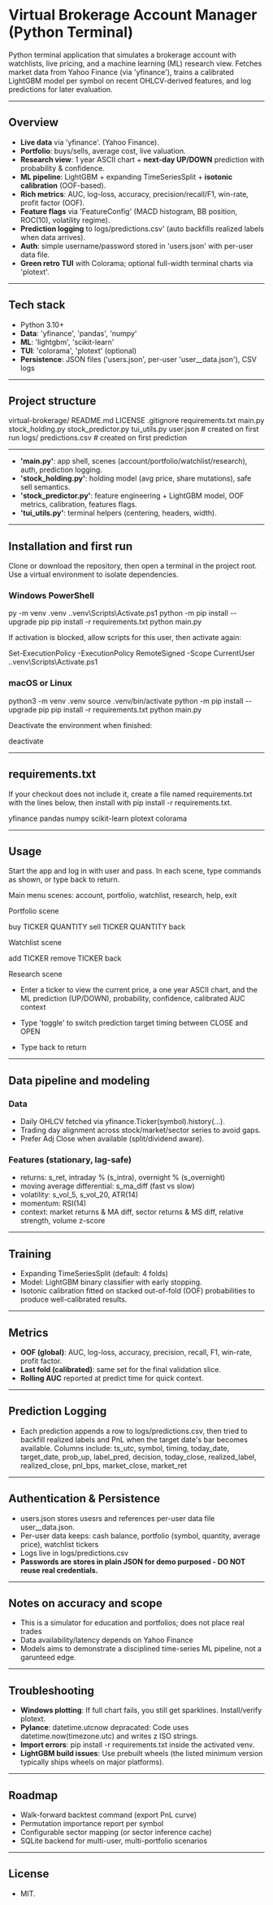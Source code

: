 # Virtual Brokerage Account Manager (Python Terminal)

Python terminal application that simulates a brokerage account with watchlists, live pricing, and a machine learning (ML) research view. Fetches market data from Yahoo Finance (via 'yfinance'), trains a calibrated LightGBM model per symbol on recent OHLCV-derived features, and log predictions for later evaluation.

---

## Overview

- **Live data** via 'yfinance'. (Yahoo Finance).
- **Portfolio**: buys/sells, average cost, live valuation.
- **Research view**: 1 year ASCII chart + **next-day UP/DOWN** prediction with probability & confidence.
- **ML pipeline**: LightGBM + expanding TimeSeriesSplit + **isotonic calibration** (OOF-based).
- **Rich metrics**: AUC, log-loss, accuracy, precision/recall/F1, win-rate, profit factor (OOF).
- **Feature flags** via 'FeatureConfig' (MACD histogram, BB position, ROC(10), volatility regime).
- **Prediction logging** to logs/predictions.csv' (auto backfills realized labels when data arrives).
- **Auth**: simple username/password stored in 'users.json' with per-user data file.
- **Green retro TUI** with Colorama; optional full-width terminal charts via 'plotext'.

---

## Tech stack

- Python 3.10+
- **Data**: 'yfinance', 'pandas', 'numpy'
- **ML**: 'lightgbm', 'scikit-learn'
- **TUI**: 'colorama', 'plotext' (optional)
- **Persistence**: JSON files ('users.json', per-user 'user_<name>_data.json'), CSV logs

---

## Project structure
virtual-brokerage/
  README.md
  LICENSE
  .gitignore
  requirements.txt
  main.py
  stock_holding.py
  stock_predictor.py
  tui_utils.py
  user.json # created on first run
  logs/
  predictions.csv # created on first prediction

---

- **'main.py'**: app shell, scenes (account/portfolio/watchlist/research), auth, prediction logging.
- **'stock_holding.py'**: holding model (avg price, share mutations), safe sell semantics.
- **'stock_predictor.py'**: feature engineering + LightGBM model, OOF metrics, calibration, features flags.
- **'tui_utils.py'**: terminal helpers (centering, headers, width).

---

## Installation and first run

Clone or download the repository, then open a terminal in the project root. Use a virtual environment to isolate dependencies.

### Windows PowerShell
py -m venv .venv
.\.venv\Scripts\Activate.ps1
python -m pip install --upgrade pip
pip install -r requirements.txt
python main.py

If activation is blocked, allow scripts for this user, then activate again:

Set-ExecutionPolicy -ExecutionPolicy RemoteSigned -Scope CurrentUser
.\.venv\Scripts\Activate.ps1

### macOS or Linux
python3 -m venv .venv
source .venv/bin/activate
python -m pip install --upgrade pip
pip install -r requirements.txt
python main.py

Deactivate the environment when finished:

deactivate

---

## requirements.txt

If your checkout does not include it, create a file named requirements.txt with the lines below, then install with pip install -r requirements.txt.

yfinance
pandas
numpy
scikit-learn
plotext
colorama

---

## Usage

Start the app and log in with user and pass. In each scene, type commands as shown, or type back to return.

Main menu scenes: account, portfolio, watchlist, research, help, exit

Portfolio scene

buy TICKER QUANTITY
sell TICKER QUANTITY
back

Watchlist scene

add TICKER
remove TICKER
back

Research scene

- Enter a ticker to view the current price, a one year ASCII chart, and the ML prediction (UP/DOWN), probability, confidence, calibrated AUC context

- Type 'toggle' to switch prediction target timing between CLOSE and OPEN

- Type back to return

---

##  Data pipeline and modeling

### Data
- Daily OHLCV fetched via yfinance.Ticker(symbol).history(...).
- Trading day alignment across stock/market/sector series to avoid gaps.
- Prefer Adj Close when available (split/dividend aware).

### Features (stationary, lag-safe)
- returns: s_ret, intraday % (s_intra), overnight % (s_overnight)
- moving average differential: s_ma_diff (fast vs slow)
- volatility: s_vol_5, s_vol_20, ATR(14)
- momentum: RSI(14)
- context: market returns & MA diff, sector returns & MS diff, relative strength, volume z-score

---

## Training
- Expanding TimeSeriesSplit (default: 4 folds)
- Model: LightGBM binary classifier with early stopping.
- Isotonic calibration fitted on stacked out-of-fold (OOF) probabilities to produce well-calibrated results.

---

## Metrics
- **OOF (global)**: AUC, log-loss, accuracy, precision, recall, F1, win-rate, profit factor.
- **Last fold (calibrated)**: same set for the final validation slice.
- **Rolling AUC** reported at predict time for quick context.

---

## Prediction Logging
- Each prediction appends a row to logs/predictions.csv, then tried to backfill realized labels and PnL when the target date's bar becomes available. Columns include: ts_utc, symbol, timing, today_date, target_date, prob_up, label_pred, decision, today_close, realized_label, realized_close, pnl_bps, market_close, market_ret

---

## Authentication & Persistence
- users.json stores usesrs and references per-user data file user_<username>_data.json.
- Per-user data keeps: cash balance, portfolio (symbol, quantity, average price), watchlist tickers
- Logs live in logs/predictions.csv
- **Passwords are stores in plain JSON for demo purposed - DO NOT reuse real credentials.**

---

## Notes on accuracy and scope

- This is a simulator for education and portfolios; does not place real trades
- Data availability/latency depends on Yahoo Finance
- Models aims to demonstrate a disciplined time-series ML pipeline, not a garunteed edge.

---

## Troubleshooting
- **Windows plotting**: If full chart fails, you still get sparklines. Install/verify plotext.
- **Pylance**: datetime.utcnow depracated: Code uses datetime.now(timezone.utc) and writes z ISO strings.
- **Import errors**: pip install -r requirements.txt inside the activated venv.
- **LightGBM build issues**: Use prebuilt wheels (the listed minimum version typically ships wheels on major platforms).

---

## Roadmap
- Walk-forward backtest command (export PnL curve)
- Permutation importance report per symbol
- Configurable sector mapping (or sector inference cache)
- SQLite backend for multi-user, multi-portfolio scenarios

---

## License

- MIT.